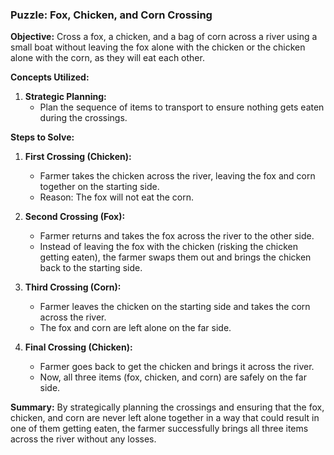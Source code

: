 ### Puzzle: Fox, Chicken, and Corn Crossing

**Objective:** 
Cross a fox, a chicken, and a bag of corn across a river using a small boat without leaving the fox alone with the chicken or the chicken alone with the corn, as they will eat each other.

**Concepts Utilized:**

1. **Strategic Planning:**
   - Plan the sequence of items to transport to ensure nothing gets eaten during the crossings.

**Steps to Solve:**

1. **First Crossing (Chicken):**
   - Farmer takes the chicken across the river, leaving the fox and corn together on the starting side.
   - Reason: The fox will not eat the corn.

2. **Second Crossing (Fox):**
   - Farmer returns and takes the fox across the river to the other side.
   - Instead of leaving the fox with the chicken (risking the chicken getting eaten), the farmer swaps them out and brings the chicken back to the starting side.
  
3. **Third Crossing (Corn):**
   - Farmer leaves the chicken on the starting side and takes the corn across the river.
   - The fox and corn are left alone on the far side.

4. **Final Crossing (Chicken):**
   - Farmer goes back to get the chicken and brings it across the river.
   - Now, all three items (fox, chicken, and corn) are safely on the far side.

**Summary:**
By strategically planning the crossings and ensuring that the fox, chicken, and corn are never left alone together in a way that could result in one of them getting eaten, the farmer successfully brings all three items across the river without any losses.
